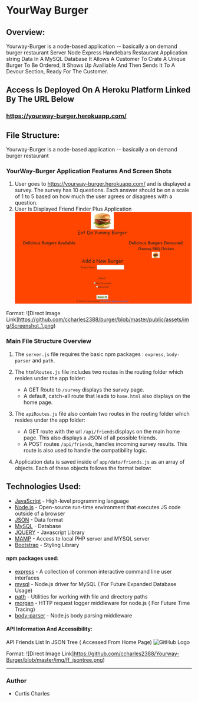# YourWay Burger

## Overview:

Yourway-Burger is a node-based application -- basically a on demand burger restaurant
Server Node Express Handlebars Restaurant Application string Data In A MySQL Database
It Allows A Customer To Crate A Unique Burger To Be Ordered, It Shows Up Availiable And Then Sends It To A Devour Section, Ready For The Customer.

## Access Is Deployed On A Heroku Platform Linked By The URL Below
### https://yourway-burger.herokuapp.com/

## File Structure:

Yourway-Burger is a node-based application -- basically a on demand burger restaurant



### YourWay-Burger Application Features And Screen Shots

1. User goes to https://yourway-burger.herokuapp.com/ and is displayed a survey. The survey has 10 questions. Each answer should be on a scale of 1 to 5 based on how much the user agrees or disagrees with a question.
2. User Is Displayed Friend Finder Plus Application 
![GitHub Logo](/public/assets/img/Screenshot_1.png)

Format: ![Direct Image Link]https://github.com/ccharles2388/burger/blob/master/public/assets/img/Screenshot_1.png)
<br>

### Main File Structure Overview

1. The `server.js` file  requires the basic npm packages : `express`, `body-parser` and `path`.

2. The `htmlRoutes.js` file includes two routes in the routing folder which resides under the app folder:

   * A GET Route to `/survey` displays the survey page.
   * A default, catch-all route that leads to `home.html` also displays on the home page.

3. The `apiRoutes.js` file also contain two routes in the routing folder which resides under the app folder:

   * A GET route with the url `/api/friends`displays on the main home page. This also displays a JSON of all possible friends.
   * A POST routes `/api/friends`, handles incoming survey results. This route is also  used to handle the compatibility logic.

4. Application data is saved inside of `app/data/friends.js` as an array of objects. Each of these objects follows the format below:

## Technologies Used:

- [JavaScript](https://developer.mozilla.org/en-US/docs/Web/JavaScript) - High-level programming language
- [Node.js](https://nodejs.org/en/) - Open-source run-time environment that executes JS code outside of a browser
- [JSON](http://www.json.org) - Data format
- [MySQL](https://www.mysql.com) - Database
- [JQUERY](https://learn.jquery.com/using-jquery-core/) - Javascript Library
- [MAMP](https://www.mamp.info/en/) - Access to local PHP server and MYSQL server
- [Bootstrap](https://getbootstrap.com/docs/4.3/getting-started/introduction/) - Styling Library

#### npm packages used:

- [express](https://www.npmjs.com/package/express) - A collection of common interactive command line user interfaces
- [mysql](https://www.npmjs.com/package/dotenv) - Node.js driver for MySQL ( For Future Expanded Database Usage)
- [path](https://www.npmjs.com/package/path) - Utilities for working with file and directory paths
- [morgan](https://www.npmjs.com/package/morgan) - HTTP request logger middleware for node.js ( For Future Time Tracing)
- [body-parser](https://www.npmjs.com/package/body-parser) - Node.js body parsing middleware


#### API Information And Accessibility:

API Friends List In JSON Tree ( Accessed From Home Page)
![GitHub Logo](/img/ff_jsontree.png)


Format: ![Direct Image Link]https://github.com/ccharles2388/Yourway-Burger/blob/master/img/ff_jsontree.png)
<br>

-------------------------------------------------------------------------------------------------------------------------

### Author

* Curtis Charles

